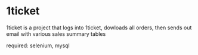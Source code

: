 # 1ticket
1ticket is a project that logs into 1ticket, dowloads all orders, then sends out email with various sales summary tables

required: selenium, mysql
